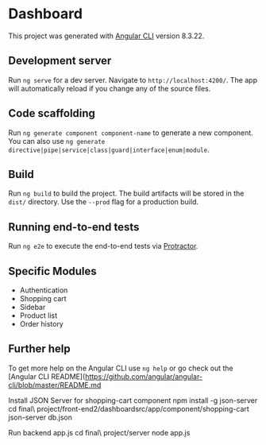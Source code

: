 # Dashboard

This project was generated with [Angular CLI](https://github.com/angular/angular-cli) version 8.3.22.


## Development server

Run `ng serve` for a dev server. Navigate to `http://localhost:4200/`. The app will automatically reload if you change any of the source files.

## Code scaffolding

Run `ng generate component component-name` to generate a new component. You can also use `ng generate directive|pipe|service|class|guard|interface|enum|module`.

## Build

Run `ng build` to build the project. The build artifacts will be stored in the `dist/` directory. Use the `--prod` flag for a production build.

## Running end-to-end tests

Run `ng e2e` to execute the end-to-end tests via [Protractor](http://www.protractortest.org/).

## Specific Modules

* Authentication
* Shopping cart
* Sidebar
* Product list
* Order history


## Further help

To get more help on the Angular CLI use `ng help` or go check out the [Angular CLI README](https://github.com/angular/angular-cli/blob/master/README.md

Install JSON Server for shopping-cart component
npm install -g json-server
cd final\ project/front-end2/dashboardsrc/app/component/shopping-cart
json-server db.json

Run backend app.js
cd final\ project/server
node app.js

